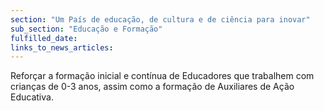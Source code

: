 ```yaml
---
section: "Um País de educação, de cultura e de ciência para inovar"
sub_section: "Educação e Formação"
fulfilled_date:
links_to_news_articles:
---
```


Reforçar a formação inicial e contínua de Educadores que trabalhem com crianças de 0-3 anos, assim como a formação de Auxiliares de Ação Educativa.